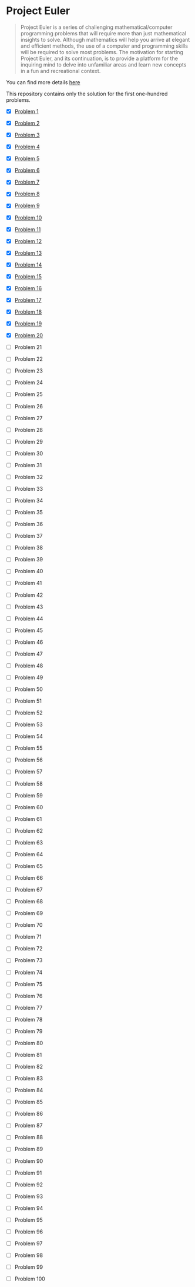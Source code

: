 # Project Euler

>Project Euler is a series of challenging mathematical/computer programming problems that will require more than just mathematical insights to solve. Although mathematics will help you arrive at elegant and efficient methods, the use of a computer and programming skills will be required to solve most problems.  The motivation for starting Project Euler, and its continuation, is to provide a platform for the inquiring mind to delve into unfamiliar areas and learn new concepts in a fun and recreational context.

You can find more details [here](https://projecteuler.net)

This repository contains only the solution for the first one-hundred problems.

- [x] [Problem 1](problems/prb_1.py)
- [x] [Problem 2](problems/prb_2.py)
- [x] [Problem 3](problems/prb_3.py)
- [x] [Problem 4](problems/prb_4.py)
- [x] [Problem 5](problems/prb_5.py)
- [x] [Problem 6](problems/prb_6.py)
- [x] [Problem 7](problems/prb_7.py)
- [x] [Problem 8](problems/prb_8.py)
- [x] [Problem 9](problems/prb_9.py)
- [x] [Problem 10](problems/prb_10.py)
- [x] [Problem 11](problems/prb_11.py)
- [x] [Problem 12](problems/prb_12.py)
- [x] [Problem 13](problems/prb_13.py)
- [x] [Problem 14](problems/prb_14.py)
- [x] [Problem 15](problems/prb_15.py)
- [x] [Problem 16](problems/prb_16.py)
- [x] [Problem 17](problems/prb_17.py)
- [x] [Problem 18](problems/prb_18.py)
- [x] [Problem 19](problems/prb_19.py)
- [x] [Problem 20](problems/prb_20.py)
- [ ] Problem 21
- [ ] Problem 22
- [ ] Problem 23
- [ ] Problem 24
- [ ] Problem 25
- [ ] Problem 26
- [ ] Problem 27
- [ ] Problem 28
- [ ] Problem 29
- [ ] Problem 30
- [ ] Problem 31
- [ ] Problem 32
- [ ] Problem 33
- [ ] Problem 34
- [ ] Problem 35
- [ ] Problem 36
- [ ] Problem 37
- [ ] Problem 38
- [ ] Problem 39
- [ ] Problem 40
- [ ] Problem 41
- [ ] Problem 42
- [ ] Problem 43
- [ ] Problem 44
- [ ] Problem 45
- [ ] Problem 46
- [ ] Problem 47
- [ ] Problem 48
- [ ] Problem 49
- [ ] Problem 50
- [ ] Problem 51
- [ ] Problem 52
- [ ] Problem 53
- [ ] Problem 54
- [ ] Problem 55
- [ ] Problem 56
- [ ] Problem 57
- [ ] Problem 58
- [ ] Problem 59
- [ ] Problem 60
- [ ] Problem 61
- [ ] Problem 62
- [ ] Problem 63
- [ ] Problem 64
- [ ] Problem 65
- [ ] Problem 66
- [ ] Problem 67
- [ ] Problem 68
- [ ] Problem 69
- [ ] Problem 70
- [ ] Problem 71
- [ ] Problem 72
- [ ] Problem 73
- [ ] Problem 74
- [ ] Problem 75
- [ ] Problem 76
- [ ] Problem 77
- [ ] Problem 78
- [ ] Problem 79
- [ ] Problem 80
- [ ] Problem 81
- [ ] Problem 82
- [ ] Problem 83
- [ ] Problem 84
- [ ] Problem 85
- [ ] Problem 86
- [ ] Problem 87
- [ ] Problem 88
- [ ] Problem 89
- [ ] Problem 90
- [ ] Problem 91
- [ ] Problem 92
- [ ] Problem 93
- [ ] Problem 94
- [ ] Problem 95
- [ ] Problem 96
- [ ] Problem 97
- [ ] Problem 98
- [ ] Problem 99
- [ ] Problem 100

